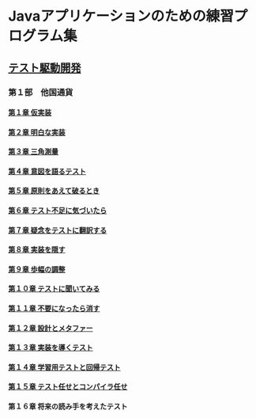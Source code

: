 # Javaアプリケーションのための練習プログラム集

## [テスト駆動開発](./TDD.md)

### 第１部　他国通貨
#### [第１章 仮実装](https://github.com/k2works/etude_for_java/blob/ce1c55b19de96f8e7111bd612d93543e2a87f8e6/docs/TDD.md) 
#### [第２章 明白な実装](https://github.com/k2works/etude_for_java/blob/d04a12f42c5ab839b80cefe608bf555b6a852a16/docs/TDD.md)
#### [第３章 三角測量](https://github.com/k2works/etude_for_java/blob/6e86572dace0210ded06ad0b8599ab3231fe042a/docs/TDD.md) 
#### [第４章 意図を語るテスト](https://github.com/k2works/etude_for_java/blob/943bf39f60950970b84a2a0cd1b6e7631dd2532e/docs/TDD.md)
#### [第５章 原則をあえて破るとき](https://github.com/k2works/etude_for_java/blob/717ec97896b2ab1d6b70854ffa1b552a9ef81346/docs/TDD.md) 
#### [第６章 テスト不足に気づいたら](https://github.com/k2works/etude_for_java/blob/86a58f0ec6ee89ab557e7bd160e1f6188df564d8/docs/TDD.md) 
#### [第７章 疑念をテストに翻訳する](https://github.com/k2works/etude_for_java/blob/810f0f31fdc55eac86e09e04fe097693076806bd/docs/TDD.md) 
#### [第８章 実装を隠す](https://github.com/k2works/etude_for_java/blob/54b8e222fb7fbc91d739ec94ad73b597dfd7fd7c/docs/TDD.md)
#### [第９章 歩幅の調整](https://github.com/k2works/etude_for_java/blob/ebff999b3a3218a53ba4057902c07c9c66547b23/docs/TDD.md)
#### [第１０章 テストに聞いてみる](https://github.com/k2works/etude_for_java/blob/099e2ee37774861a62d66925525b81a05ebfd08d/docs/TDD.md)
#### [第１１章 不要になったら消す](https://github.com/k2works/etude_for_java/blob/3c5df56c635f08a547718c6b651766f67daac69e/docs/TDD.md)
#### [第１２章 設計とメタファー](https://github.com/k2works/etude_for_java/blob/66ef322811a66a1e483376f780bf5ea1791078cb/docs/TDD.md)
#### [第１３章 実装を導くテスト](https://github.com/k2works/etude_for_java/blob/69e7ceb7e73b7d990f78b5e8a86dc08838b69491/docs/TDD.md)
#### [第１４章 学習用テストと回帰テスト](https://github.com/k2works/etude_for_java/blob/1dd698b8a5c79bc84b173190b88f6fd176c75261/docs/TDD.md)
#### [第１５章 テスト任せとコンパイラ任せ](https://github.com/k2works/etude_for_java/blob/a6c1010c85137923594ed554007d65c5adb879f6/docs/TDD.md)
#### 第１６章 将来の読み手を考えたテスト         